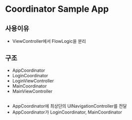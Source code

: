 #  Coordinator Sample App

## 사용이유 
- ViewController에서 FlowLogic을 분리

## 구조
- AppCoordinator
- LoginCoordinator
- LoginViewController
- MainCoordinator
- MainViewController

##
- AppCoordinator에 최상단의 UINavigationController를 전달
- AppCoordinator가 LoginCoordinator, MainCoordinator
##
